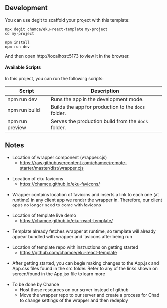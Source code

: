 ## Development

You can use degit to scaffold your project with this template:

```
npx degit chamce/eku-react-template my-project
cd my-project

npm install
npm run dev
```

And then open http://localhost:5173 to view it in the browser.

#### Available Scripts

In this project, you can run the following scripts:

| Script          | Description                                         |
| --------------- | --------------------------------------------------- |
| npm run dev     | Runs the app in the development mode.               |
| npm run build   | Builds the app for production to the `docs` folder. |
| npm run preview | Serves the production build from the `docs` folder. |

## Notes

- Location of wrapper component (wrapper.cjs)
    - https://raw.githubusercontent.com/chamce/remote-starter/master/dist/wrapper.cjs
<br/><br/>
- Location of eku favicons
    - https://chamce.github.io/eku-favicons/
<br/><br/>
- Wrapper contains location of favicons and inserts a link to each one (at runtime) in any client app we render the wrapper in. Therefore, our client apps no longer need to come with favicons
<br/><br/>
- Location of template live demo
    - https://chamce.github.io/eku-react-template/
<br/><br/>
- Template already fetches wrapper at runtime, so template will already appear bundled with wrapper and favicons after being run
<br/><br/>
- Location of template repo with instructions on getting started
    - https://github.com/chamce/eku-react-template
<br/><br/>
- After getting started, you can begin making changes to the App.jsx and App.css files found in the src folder. Refer to any of the links shown on screen/found in the App.jsx file to learn more
<br/><br/>
- To be done by Chance
    - Host these resources on our server instead of github
    - Move the wrapper repo to our server and create a process for Chad to change settings of the wrapper and then redeploy